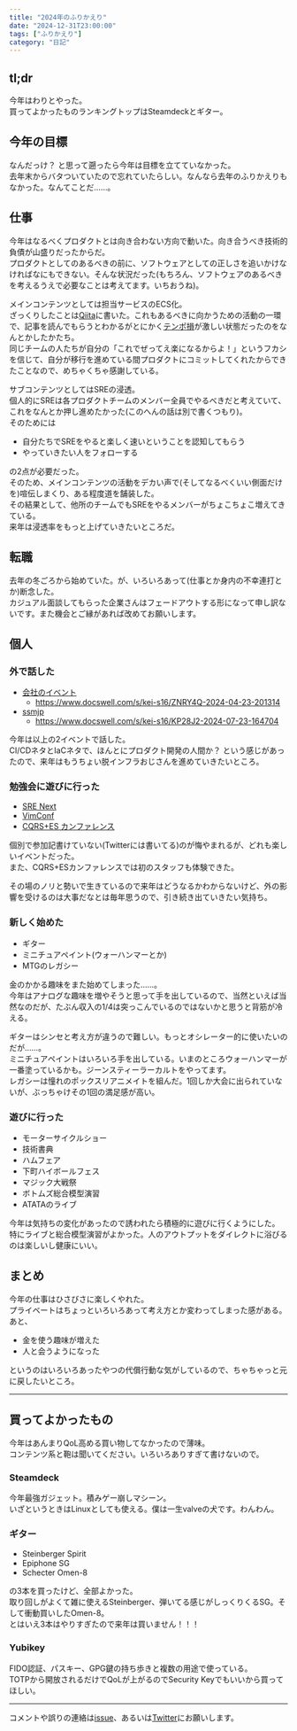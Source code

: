```yaml
---
title: "2024年のふりかえり"
date: "2024-12-31T23:00:00"
tags: ["ふりかえり"]
category: "日記"
---
```


## tl;dr
今年はわりとやった。  
買ってよかったものランキングトップはSteamdeckとギター。  

## 今年の目標
なんだっけ？ と思って遡ったら今年は目標を立てていなかった。  
去年末からバタついていたので忘れていたらしい。なんなら去年のふりかえりもなかった。なんてことだ……。  

## 仕事
今年はなるべくプロダクトとは向き合わない方向で動いた。向き合うべき技術的負債が山盛りだったからだ。  
プロダクトとしてのあるべきの前に、ソフトウェアとしての正しさを追いかけなければなにもできない。そんな状況だった(もちろん、ソフトウェアのあるべきを考えるうえで必要なことは考えてます。いちおうね)。  

メインコンテンツとしては担当サービスのECS化。  
ざっくりしたことは[Qiita](https://qiita.com/_kei_s/items/1d7fe031508b61a08db9)に書いた。これもあるべきに向かうための活動の一環で、記事を読んでもらうとわかるがとにかく[テンポ損](http://mtgwiki.com/wiki/%E3%83%86%E3%83%B3%E3%83%9D%E3%83%BB%E3%82%A2%E3%83%89%E3%83%90%E3%83%B3%E3%83%86%E3%83%BC%E3%82%B8)が激しい状態だったのをなんとかしたかたち。  
同じチームの人たちが自分の「これでぜってえ楽になるからよ！」というフカシを信じて、自分が移行を進めている間プロダクトにコミットしてくれたからできたことなので、めちゃくちゃ感謝している。  

サブコンテンツとしてはSREの浸透。  
個人的にSREは各プロダクトチームのメンバー全員でやるべきだと考えていて、これをなんとか押し進めたかった(このへんの話は別で書くつもり)。  
そのためには

- 自分たちでSREをやると楽しく速いということを認知してもらう
- やっていきたい人をフォローする

の2点が必要だった。  
そのため、メインコンテンツの活動をデカい声で(そしてなるべくいい側面だけを)喧伝しまくり、ある程度道を舗装した。  
その結果として、他所のチームでもSREをやるメンバーがちょこちょこ増えてきている。  
来年は浸透率をもっと上げていきたいところだ。  

## 転職
去年の冬ごろから始めていた。が、いろいろあって(仕事とか身内の不幸連打とか)断念した。  
カジュアル面談してもらった企業さんはフェードアウトする形になって申し訳ないです。また機会とご縁があれば改めてお願いします。  

## 個人
### 外で話した
- [会社のイベント](https://sencorp.connpass.com/event/311688/)
  - https://www.docswell.com/s/kei-s16/ZNRY4Q-2024-04-23-201314
- [ssmjp](https://ssmjp.connpass.com/event/324454/)
  - https://www.docswell.com/s/kei-s16/KP28J2-2024-07-23-164704

今年は以上の2イベントで話した。  
CI/CDネタとIaCネタで、ほんとにプロダクト開発の人間か？ という感じがあったので、来年はもうちょい脱インフラおじさんを進めていきたいところ。  

### 勉強会に遊びに行った
- [SRE Next](https://sre-next.dev/2024/)
- [VimConf](https://vimconf.org/2024/)
- [CQRS+ES カンファレンス](https://cqrs-es-con.connpass.com/event/333271/)

個別で参加記書けていない(Twitterには書いてる)のが悔やまれるが、どれも楽しいイベントだった。  
また、CQRS+ESカンファレンスでは初のスタッフも体験できた。  

その場のノリと勢いで生きているので来年はどうなるかわからないけど、外の影響を受けるのは大事だなとは毎年思うので、引き続き出ていきたい気持ち。  

### 新しく始めた
- ギター
- ミニチュアペイント(ウォーハンマーとか)
- MTGのレガシー

金のかかる趣味をまた始めてしまった……。  
今年はアナログな趣味を増やそうと思って手を出しているので、当然といえば当然なのだが、たぶん収入の1/4は突っこんでいるのではないかと思うと背筋が冷える。  

ギターはシンセと考え方が違うので難しい。もっとオシレーター的に使いたいのだが……。  
ミニチュアペイントはいろいろ手を出している。いまのところウォーハンマーが一番塗っているかも。ジーンスティーラーカルトをやってます。  
レガシーは憧れのポックスリアニメイトを組んだ。1回しか大会に出られていないが、ぶっちゃけその1回の満足感が高い。  

### 遊びに行った
- モーターサイクルショー
- 技術書典
- ハムフェア
- 下町ハイボールフェス
- マジック大戦祭
- ボトムズ総合模型演習
- ATATAのライブ

今年は気持ちの変化があったので誘われたら積極的に遊びに行くようにした。  
特にライブと総合模型演習がよかった。人のアウトプットをダイレクトに浴びるのは楽しいし健康にいい。  

## まとめ
今年の仕事はひさびさに楽しくやれた。  
プライベートはちょっといろいろあって考え方とか変わってしまった感がある。  
あと、

- 金を使う趣味が増えた
- 人と会うようになった

というのはいろいろあったやつの代償行動な気がしているので、ちゃちゃっと元に戻したいところ。  

---

## 買ってよかったもの
今年はあんまりQoL高める買い物してなかったので薄味。  
コンテンツ系と鞄は聞いてください。いろいろありすぎて書けないので。  

### Steamdeck
今年最強ガジェット。積みゲー崩しマシーン。  
いざというときはLinuxとしても使える。僕は一生valveの犬です。わんわん。  

### ギター
- Steinberger Spirit
- Epiphone SG
- Schecter Omen-8

の3本を買ったけど、全部よかった。  
取り回しがよくて雑に使えるSteinberger、弾いてる感じがしっくりくるSG。そして衝動買いしたOmen-8。  
とはいえ3本はやりすぎたので来年は買いません！！！  

### Yubikey
FIDO認証、パスキー、GPG鍵の持ち歩きと複数の用途で使っている。  
TOTPから開放されるだけでQoLが上がるのでSecurity Keyでもいいから買ってほしい。  

---

コメントや誤りの連絡は[issue](https://github.com/kei-s16/kei-s16.github.io/issues/new)、あるいは[Twitter](https://twitter.com/_kei_s)にお願いします。
